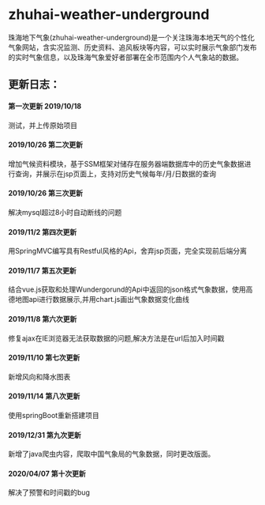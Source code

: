 # zhuhai-weather-underground
珠海地下气象(zhuhai-weather-underground)是一个关注珠海本地天气的个性化气象网站，含实况监测、历史资料、追风板块等内容，可以实时展示气象部门发布的实时气象信息，以及珠海气象爱好者部署在全市范围内个人气象站的数据。

## 更新日志：</br>

#### 第一次更新  2019/10/18</br>
测试，并上传原始项目</br>

#### 2019/10/26 第二次更新</br>
增加气候资料模块，基于SSM框架对储存在服务器端数据库中的历史气象数据进行查询，并展示在jsp页面上，支持对历史气候每年/月/日数据的查询</br>

#### 2019/10/26 第三次更新</br>
解决mysql超过8小时自动断线的问题</br>

#### 2019/11/2 第四次更新</br>
用SpringMVC编写具有Restful风格的Api，舍弃jsp页面，完全实现前后端分离</br>

#### 2019/11/7 第五次更新</br>
结合vue.js获取和处理Wundergorund的Api中返回的json格式气象数据，使用高德地图api进行数据展示,并用chart.js画出气象数据变化曲线</br>

#### 2019/11/8 第六次更新</br>
修复ajax在IE浏览器无法获取数据的问题,解决方法是在url后加入时间戳

#### 2019/11/10 第七次更新</br>
新增风向和降水图表

#### 2019/11/14 第八次更新</br>
使用springBoot重新搭建项目

#### 2019/12/31 第九次更新</br>
新增了java爬虫内容，爬取中国气象局的气象数据，同时更改版面。

#### 2020/04/07 第十次更新</br>
解决了预警和时间戳的bug
